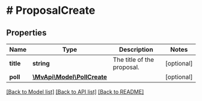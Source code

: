 # # ProposalCreate

## Properties

Name | Type | Description | Notes
------------ | ------------- | ------------- | -------------
**title** | **string** | The title of the proposal. | [optional]
**poll** | [**\MvApi\Model\PollCreate**](PollCreate.md) |  | [optional]

[[Back to Model list]](../../README.md#models) [[Back to API list]](../../README.md#endpoints) [[Back to README]](../../README.md)
